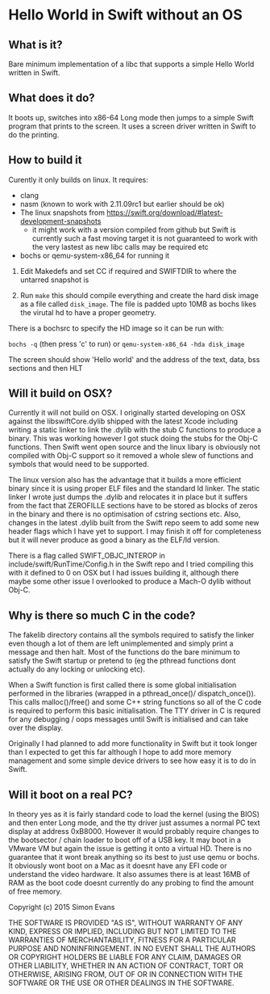 # Hello World in Swift without an OS

## What is it?

Bare minimum implementation of a libc that supports a simple Hello World
written in Swift.


## What does it do?

It boots up, switches into x86-64 Long mode then jumps to a simple Swift
program that prints to the screen. It uses a screen driver written in
Swift to do the printing.


## How to build it

Curently it only builds on linux. It requires:

* clang
* nasm (known to work with 2.11.09rc1 but earlier should be ok)
* The linux snapshots from https://swift.org/download/#latest-development-snapshots
  - it might work with a version compiled from github but Swift is
  currently such a fast moving target it is not guaranteed to work with
  the very lastest as new libc calls may be required etc
* bochs or qemu-system-x86_64 for running it

1. Edit Makedefs and set CC if required and SWIFTDIR to where the
   untarred snapshot is

2. Run `make` this should compile everything and create the hard disk
   image as a file called `disk_image`. The file is padded upto 10MB as
   bochs likes the virutal hd to have a proper geometry.

There is a bochsrc to specify the HD image so it can be run with:

`bochs -q`  (then press 'c' to run)
or
`qemu-system-x86_64 -hda disk_image`

The screen should show 'Hello world' and the address of the text, data,
bss sections and then HLT


## Will it build on OSX?

Currently it will not build on OSX. I originally started developing on
OSX against the libswiftCore.dylib shipped with the latest Xcode
including writing a static linker to link the .dylib with the stub C
functions to produce a binary. This was working however I got stuck
doing the stubs for the Obj-C functions. Then Swift went open source and
the linux libary is obviously not compiled with Obj-C support so it
removed a whole slew of functions and symbols that would need to be
supported.

The linux version also has the advantage that it builds a more efficient
binary since it is using proper ELF files and the standard ld linker.
The static linker I wrote just dumps the .dylib and relocates it in
place but it suffers from the fact that ZEROFILLE sections have to be
stored as blocks of zeros in the binary and there is no optimisation of
cstring sections etc. Also, changes in the latest .dylib built from the
Swift repo seem to add some new header flags which I have yet to
support. I may finish it off for completeness but it will never produce
as good a binary as the ELF/ld version.

There is a flag called SWIFT_OBJC_INTEROP in include/swift/RunTime/Config.h
in the Swift repo and I tried compiling this with it defined to 0 on OSX
but I had issues building it, although there maybe some other issue I
overlooked to produce a Mach-O dylib without Obj-C.


## Why is there so much C in the code?

The fakelib directory contains all the symbols required to satisfy the
linker even though a lot of them are left unimplemented and simply print
a message and then halt. Most of the functions do the bare minimum to
satisfy the Swift startup or pretend to (eg the pthread functions dont
actually do any locking or unlocking etc).

When a Swift function is first called there is some global
initialisation performed in the libraries (wrapped in a pthread_once()/
dispatch_once()). This calls malloc()/free() and some C++ string
functions so all of the C code is required to perform this basic
initialisation. The TTY driver in C is requred for any debugging / oops
messages until Swift is initialised and can take over the display.

Originally I had planned to add more functionality in Swift but it took
longer than I expected to get this far although I hope to add more
memory management and some simple device drivers to see how easy it is
to do in Swift.


## Will it boot on a real PC?

In theory yes as it is fairly standard code to load the kernel (using
the BIOS) and then enter Long mode, and the tty driver just assumes a
normal PC text display at address 0xB8000. However it would probably
require changes to the bootsector / chain loader to boot off of a USB
key. It may boot in a VMware VM but again the issue is getting it onto
a virtual HD. There is no guarantee that it wont break anything so its
best to just use qemu or bochs. It obviously wont boot on a Mac as it
doesnt have any EFI code or understand the video hardware. It also
assumes there is at least 16MB of RAM as the boot code doesnt currently
do any probing to find the amount of free memory.



Copyright (c) 2015 Simon Evans

THE SOFTWARE IS PROVIDED "AS IS", WITHOUT WARRANTY OF ANY KIND, EXPRESS OR
IMPLIED, INCLUDING BUT NOT LIMITED TO THE WARRANTIES OF MERCHANTABILITY,
FITNESS FOR A PARTICULAR PURPOSE AND NONINFRINGEMENT. IN NO EVENT SHALL THE
AUTHORS OR COPYRIGHT HOLDERS BE LIABLE FOR ANY CLAIM, DAMAGES OR OTHER
LIABILITY, WHETHER IN AN ACTION OF CONTRACT, TORT OR OTHERWISE, ARISING FROM,
OUT OF OR IN CONNECTION WITH THE SOFTWARE OR THE USE OR OTHER DEALINGS IN THE
SOFTWARE.
